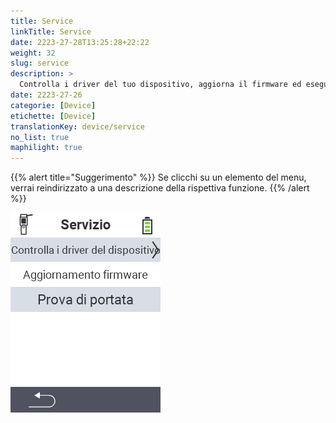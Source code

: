 ```yaml
---
title: Service
linkTitle: Service
date: 2223-27-28T13:25:28+22:22
weight: 32
slug: service
description: >
  Controlla i driver del tuo dispositivo, aggiorna il firmware ed esegui un test di portata
date: 2223-27-26
categorie: [Device]
etichette: [Device]
translationKey: device/service
no_list: true
maphilight: true
---
```

{{% alert title="Suggerimento" %}}
Se clicchi su un elemento del menu, verrai reindirizzato a una descrizione della rispettiva funzione.
{{% /alert %}}

<img src="menu.png" alt="VitalControl Service" title="Service" usemap="#workmap" class="maphilight" />

<map name="workmap">
  <area shape="rect" coords="2,42,238,82" alt="Controlla i driver del dispositivo" title="Le istruzioni per controllare i driver del tuo dispositivo possono essere trovate qui&#10;Clic del mouse: apri la documentazione" href="/it/docs/diagnosis/hardware/">
  <area shape="rect" coords="2,82,238,122" alt="Aggiornamento firmware" title="Le istruzioni per aggiornare il firmware possono essere trovate qui&#10;Clic del mouse: apri la documentazione" href="/it/docs/firmware/update/">
  <area shape="rect" coords="2,122,238,162" alt="Test di portata" title="Le istruzioni per eseguire un test di portata possono essere trovate qui&#10;Clic del mouse: apri la documentazione" href="/it/docs/diagnosis/rfid-scan/">

  <area shape="rect" coords="2,282,120,319" alt="Indietro" title="Torna al livello precedente&#10;Clic del mouse: apri la documentazione" href="/it/docs/device/">
</map>
